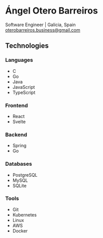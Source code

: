 # Ángel Otero Barreiros

Software Engineer | Galicia, Spain  
oterobarreiros.business@gmail.com

## Technologies

### Languages
- C
- Go
- Java
- JavaScript
- TypeScript

### Frontend
- React
- Svelte

### Backend
- Spring
- Go

### Databases
- PostgreSQL
- MySQL
- SQLite

### Tools
- Git
- Kubernetes
- Linux
- AWS
- Docker
